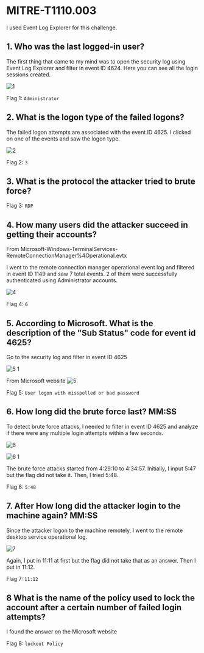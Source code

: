 # MITRE-T1110.003

I used Event Log Explorer for this challenge.

## 1. Who was the last logged-in user?

The first thing that came to my mind was to open the security log using Event Log Explorer and filter in event ID 4624. Here you can see all the login sessions created. 

![1](https://github.com/LegendofLightning/CyberDefenders/assets/66300601/19895263-3abb-4f95-b324-5644d152a472)

Flag 1: `Administrator`

## 2. What is the logon type of the failed logons?

The failed logon attempts are associated with the event ID 4625. I clicked on one of the events and saw the logon type. 

![2](https://github.com/LegendofLightning/CyberDefenders/assets/66300601/9019cae7-45e7-4eb7-86cc-5bd2417f1e33)

Flag 2: `3`

## 3. What is the protocol the attacker tried to brute force?

Flag 3: `RDP`

## 4. How many users did the attacker succeed in getting their accounts?

From Microsoft-Windows-TerminalServices-RemoteConnectionManager%4Operational.evtx

I went to the remote connection manager operational event log and filtered in event ID 1149 and saw 7 total events. 2 of them were successfully authenticated using Administrator accounts. 

![4](https://github.com/LegendofLightning/CyberDefenders/assets/66300601/e5df6a7b-b20f-42ec-bd75-6227bd4d4696)

Flag 4: `6`

## 5. According to Microsoft. What is the description of the "Sub Status" code for event id 4625?

Go to the security log and filter in event ID 4625

![5 1](https://github.com/LegendofLightning/CyberDefenders/assets/66300601/29525523-b85e-4b21-b5d3-8f769ecb2182)

From Microsoft website
![5](https://github.com/LegendofLightning/CyberDefenders/assets/66300601/f4741a48-5f15-4cff-9279-8b0ecfaaef58)

Flag 5: `User logon with misspelled or bad password`

## 6. How long did the brute force last? MM:SS

To detect brute force attacks, I needed to filter in event ID 4625 and analyze if there were any multiple login attempts within a few seconds. 

![6](https://github.com/LegendofLightning/CyberDefenders/assets/66300601/00e83a0d-f009-490c-b380-a000718cf000)

![6 1](https://github.com/LegendofLightning/CyberDefenders/assets/66300601/95bb200e-4642-449e-8cf1-06b1576dc99e)

The brute force attacks started from 4:29:10 to 4:34:57. Initially, I input 5:47 but the flag did not take it. Then, I tried 5:48. 

Flag 6: `5:48`

## 7.  After How long did the attacker login to the machine again? MM:SS

Since the attacker logon to the machine remotely, I went to the remote desktop service operational log.

![7](https://github.com/LegendofLightning/CyberDefenders/assets/66300601/bfde9eaa-2dd0-4693-8de3-40de918b0ac6)

Again, I put in 11:11 at first but the flag did not take that as an answer. Then I put in 11:12. 

Flag 7: `11:12`

## 8 What is the name of the policy used to lock the account after a certain number of failed login attempts?

I found the answer on the Microsoft website

Flag 8: `lockout Policy`



















